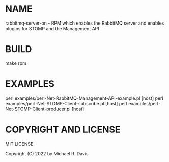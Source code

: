 # NAME

rabbitmq-server-on - RPM which enables the RabbitMQ server and enables plugins for STOMP and the Management API

# BUILD

  make rpm

# EXAMPLES

  perl examples/perl-Net-RabbitMQ-Management-API-example.pl [host]
  perl examples/perl-Net-STOMP-Client-subscribe.pl [host]
  perl examples/perl-Net-STOMP-Client-producer.pl [host]

# COPYRIGHT AND LICENSE

MIT LICENSE

Copyright (C) 2022 by Michael R. Davis
